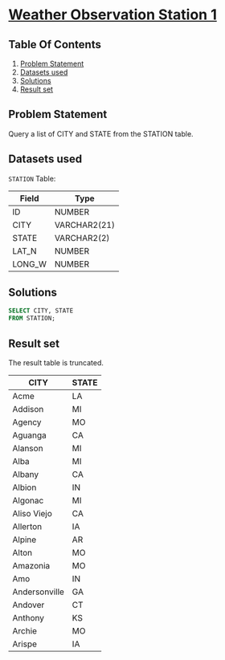 # [Weather Observation Station 1](https://www.hackerrank.com/challenges/weather-observation-station-1/)

## Table Of Contents
1. [Problem Statement](#problem-statement)
2. [Datasets used](#datasets-used)
3. [Solutions](#solutions)
4. [Result set](#result-set)

## Problem Statement

Query a list of CITY and STATE from the STATION table.

## Datasets used

```STATION``` Table:

| Field  | Type         |
|--------|--------------|
| ID     | NUMBER       |
| CITY   | VARCHAR2(21) |
| STATE  | VARCHAR2(2)  |
| LAT_N  | NUMBER       |
| LONG_W | NUMBER       |

## Solutions

```sql
SELECT CITY, STATE 
FROM STATION;
```

## Result set

The result table is truncated.

| CITY          | STATE |
|---------------|-------|
| Acme          | LA    |
| Addison       | MI    |
| Agency        | MO    |
| Aguanga       | CA    |
| Alanson       | MI    |
| Alba          | MI    |
| Albany        | CA    |
| Albion        | IN    |
| Algonac       | MI    |
| Aliso Viejo   | CA    |
| Allerton      | IA    |
| Alpine        | AR    |
| Alton         | MO    |
| Amazonia      | MO    |
| Amo           | IN    |
| Andersonville | GA    |
| Andover       | CT    |
| Anthony       | KS    |
| Archie        | MO    |
| Arispe        | IA    |